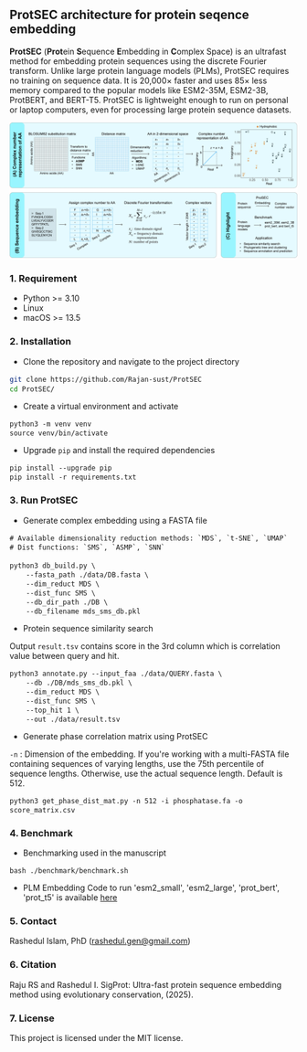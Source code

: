 ## ProtSEC architecture for protein seqence embedding
**ProtSEC** (**Prot**ein **S**equence **E**mbedding in **C**omplex Space) is an ultrafast method for embedding protein sequences using the discrete Fourier transform. Unlike large protein language models (PLMs), ProtSEC requires no training on sequence data. It is 20,000× faster and uses 85× less memory compared to the popular models like ESM2-35M, ESM2-3B, ProtBERT, and BERT-T5. ProtSEC is lightweight enough to run on personal or laptop computers, even for processing large protein sequence datasets. 

<p align="center">
  <img src="./data/plots/figures_ProtSEC/figure.1_v5_github.jpeg" width="800"/>
</p>

### 1. Requirement

 - Python >= 3.10
 - Linux
 - macOS >= 13.5

### 2. Installation

 - Clone the repository and navigate to the project directory

```sh
git clone https://github.com/Rajan-sust/ProtSEC
cd ProtSEC/
```

- Create a virtual environment and activate

```
python3 -m venv venv
source venv/bin/activate
```

- Upgrade `pip` and install the required dependencies

```
pip install --upgrade pip
pip install -r requirements.txt
```

### 3. Run ProtSEC

- Generate complex embedding using a FASTA file

```
# Available dimensionality reduction methods: `MDS`, `t-SNE`, `UMAP`
# Dist functions: `SMS`, `ASMP`, `SNN`

python3 db_build.py \
    --fasta_path ./data/DB.fasta \
    --dim_reduct MDS \
    --dist_func SMS \
    --db_dir_path ./DB \
    --db_filename mds_sms_db.pkl
```

- Protein sequence similarity search

Output `result.tsv` contains score in the 3rd column which is correlation value between query and hit.

```
python3 annotate.py --input_faa ./data/QUERY.fasta \
    --db ./DB/mds_sms_db.pkl \
    --dim_reduct MDS \
    --dist_func SMS \
    --top_hit 1 \
    --out ./data/result.tsv
```

- Generate phase correlation matrix using ProtSEC

`-n` : Dimension of the embedding. If you're working with a multi-FASTA file containing sequences of varying lengths, use the 75th percentile of sequence lengths. Otherwise, use the actual sequence length. Default is 512.

```
python3 get_phase_dist_mat.py -n 512 -i phosphatase.fa -o score_matrix.csv
```

### 4. Benchmark 

- Benchmarking used in the manuscript

```
bash ./benchmark/benchmark.sh
```

- PLM Embedding
Code to run 'esm2_small', 'esm2_large', 'prot_bert', 'prot_t5' is available [here](https://github.com/Rajan-sust/GeneAnnotation) 

### 5. Contact
Rashedul Islam, PhD (rashedul.gen@gmail.com)

### 6. Citation
Raju RS and Rashedul I. SigProt: Ultra-fast protein sequence embedding method using evolutionary conservation, (2025).

### 7. License
This project is licensed under the MIT license.
